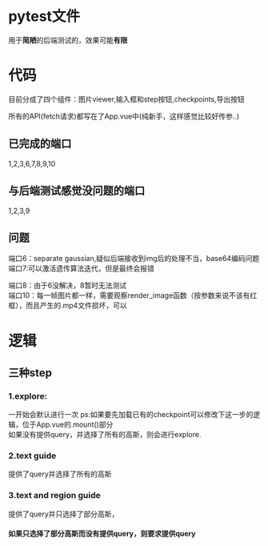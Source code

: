 # pytest文件
用于**简陋**的后端测试的，效果可能**有限**  

# 代码
目前分成了四个组件：图片viewer,输入框和step按钮,checkpoints,导出按钮  

所有的API(fetch请求)都写在了App.vue中(纯新手，这样感觉比较好传参..)  

## 已完成的端口
1,2,3,6,7,8,9,10
## 与后端测试感觉没问题的端口
1,2,3,9  

## 问题
端口6：separate gaussian,疑似后端接收到img后的处理不当，base64编码问题  
端口7:可以激活遗传算法迭代，但是最终会报错  
  
端口8：由于6没解决，8暂时无法测试  
端口10：每一帧图片都一样，需要观察render_image函数（按参数来说不该有红框），而且产生的.mp4文件损坏，可以  


# 逻辑
## 三种step
### 1.explore:
一开始会默认进行一次 ps:如果要先加载已有的checkpoint可以修改下这一步的逻辑，位于App.vue的.mount()部分  
如果没有提供query，并选择了所有的高斯，则会进行explore.
### 2.text guide
提供了query并选择了所有的高斯
### 3.text and region guide
提供了query并只选择了部分高斯，

#### 如果只选择了部分高斯而没有提供query，则要求提供query
